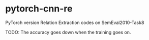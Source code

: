# pytorch-cnn-re
PyTorch version Relation Extraction codes on SemEval2010-Task8

TODO: The accuracy goes down when the training goes on.
